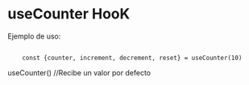 # useCounter HooK 

Ejemplo de uso:
```

    const {counter, increment, decrement, reset} = useCounter(10)

```

useCounter() //Recibe un valor por defecto

